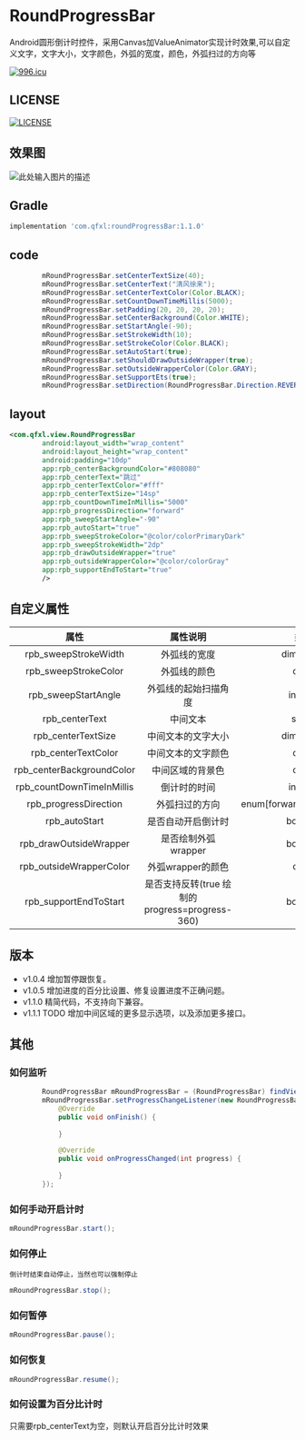 # RoundProgressBar
Android圆形倒计时控件，采用Canvas加ValueAnimator实现计时效果,可以自定义文字，文字大小，文字颜色，外弧的宽度，颜色，外弧扫过的方向等

[![996.icu](https://img.shields.io/badge/link-996.icu-red.svg)](https://996.icu) 

## LICENSE

[![LICENSE](https://img.shields.io/badge/license-Anti%20996-blue.svg)](https://github.com/996icu/996.ICU/blob/master/LICENSE)

## 效果图

![此处输入图片的描述][1]

## Gradle
```groovy
implementation 'com.qfxl:roundProgressBar:1.1.0'
```

## code
```java
        mRoundProgressBar.setCenterTextSize(40);
        mRoundProgressBar.setCenterText("清风徐来");
        mRoundProgressBar.setCenterTextColor(Color.BLACK);
        mRoundProgressBar.setCountDownTimeMillis(5000);
        mRoundProgressBar.setPadding(20, 20, 20, 20);
        mRoundProgressBar.setCenterBackground(Color.WHITE);
        mRoundProgressBar.setStartAngle(-90);
        mRoundProgressBar.setStrokeWidth(10);
        mRoundProgressBar.setStrokeColor(Color.BLACK);
        mRoundProgressBar.setAutoStart(true);
        mRoundProgressBar.setShouldDrawOutsideWrapper(true);
        mRoundProgressBar.setOutsideWrapperColor(Color.GRAY);
        mRoundProgressBar.setSupportEts(true);       
        mRoundProgressBar.setDirection(RoundProgressBar.Direction.REVERSE);    
```

## layout
```xml
<com.qfxl.view.RoundProgressBar
        android:layout_width="wrap_content"
        android:layout_height="wrap_content"
        android:padding="10dp"
        app:rpb_centerBackgroundColor="#808080"
        app:rpb_centerText="跳过"
        app:rpb_centerTextColor="#fff"
        app:rpb_centerTextSize="14sp"
        app:rpb_countDownTimeInMillis="5000"
        app:rpb_progressDirection="forward"
        app:rpb_sweepStartAngle="-90"
        app:rpb_autoStart="true"
        app:rpb_sweepStrokeColor="@color/colorPrimaryDark"
        app:rpb_sweepStrokeWidth="2dp"
        app:rpb_drawOutsideWrapper="true"
        app:rpb_outsideWrapperColor="@color/colorGray"
        app:rpb_supportEndToStart="true"                        
        />
```

## 自定义属性

|属性|属性说明|类型|默认值|
|:--:|:--:|:--:|:--:|
|rpb_sweepStrokeWidth|外弧线的宽度|dimension|2dp|
|rpb_sweepStrokeColor|外弧线的颜色|color|Color.BLACK|
|rpb_sweepStartAngle|外弧线的起始扫描角度|integer|-90|
|rpb_centerText|中间文本|string|-|
|rpb_centerTextSize|中间文本的文字大小|dimension|12sp|
|rpb_centerTextColor|中间文本的文字颜色|color|Color.WHITE|
|rpb_centerBackgroundColor|中间区域的背景色|color|#808080|
|rpb_countDownTimeInMillis|倒计时的时间|integer|3000(ms)|
|rpb_progressDirection|外弧扫过的方向|enum[forward(0),reverse(1)]|forward(0)|
|rpb_autoStart|是否自动开启倒计时|boolean|true|
|rpb_drawOutsideWrapper|是否绘制外弧wrapper|boolean|false|
|rpb_outsideWrapperColor|外弧wrapper的颜色|color|#E8E8E8|
|rpb_supportEndToStart|是否支持反转(true 绘制的progress=progress-360)|boolean|false|

## 版本

* v1.0.4 增加暂停跟恢复。
* v1.0.5 增加进度的百分比设置、修复设置进度不正确问题。
* v1.1.0 精简代码，不支持向下兼容。
* v1.1.1 TODO 增加中间区域的更多显示选项，以及添加更多接口。


## 其他
### 如何监听

```java
        RoundProgressBar mRoundProgressBar = (RoundProgressBar) findViewById(R.id.rpb_1);
        mRoundProgressBar.setProgressChangeListener(new RoundProgressBar.ProgressChangeListener() {
            @Override
            public void onFinish() {
               
            }

            @Override
            public void onProgressChanged(int progress) {
             
            }
        });
```
### 如何手动开启计时
```java
mRoundProgressBar.start();
```
### 如何停止
`倒计时结束自动停止，当然也可以强制停止`
```java
mRoundProgressBar.stop();
```

### 如何暂停
```java
mRoundProgressBar.pause();
```

### 如何恢复
```java
mRoundProgressBar.resume();
```

### 如何设置为百分比计时

只需要rpb_centerText为空，则默认开启百分比计时效果

  [1]: https://github.com/qfxl/RoundProgressBar/blob/master/gif/demo.gif
